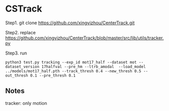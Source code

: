 # CSTrack

Step1.  git clone https://github.com/xingyizhou/CenterTrack.git


Step2. replace https://github.com/xingyizhou/CenterTrack/blob/master/src/lib/utils/tracker.py


Step3. run
```
python3 test.py tracking --exp_id mot17_half --dataset mot --dataset_version 17halfval --pre_hm --ltrb_amodal  --load_model ../models/mot17_half.pth --track_thresh 0.4 --new_thresh 0.5 --out_thresh 0.1 --pre_thresh 0.1
```


## Notes
tracker: only motion

